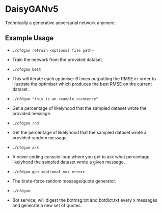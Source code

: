 # DaisyGANv5
Technically a generative adversarial network anymore. 

## Example Usage
- ```./cfdgan retrain <optional file path>```
- Train the network from the provided dataset.  

- ```./cfdgan best```
- This will iterate each optimiser 6 times outputting the RMSE in-order to illustrate the optimiser which produces the best RMSE on the current dataset.  

- ```./cfdgan "this is an example scentence"```
- Get a percentage of likelyhood that the sampled dataset wrote the provided message.  

- ```./cfdgan rnd```
- Get the percentage of likelyhood that the sampled dataset wrote a provided random message.  

- ```./cfdgan ask```
- A never ending console loop where you get to ask what percentage likelyhood the sampled dataset wrote a given message.  

- ```./cfdgan gen <optional max error>```
- The brute-force random message/quote generator.  

- ```./cfdgan```
- Bot service, will digest the botmsg.txt and botdict.txt every x messages and generate a new set of quotes.  
